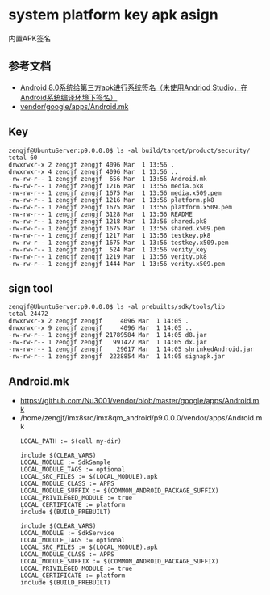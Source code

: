 # system platform key apk asign

内置APK签名

## 参考文档

* [Android 8.0系统给第三方apk进行系统签名（未使用Andriod Studio，在Android系统编译环境下签名）](https://blog.csdn.net/sinat_24946363/article/details/79934086)
* [vendor/google/apps/Android.mk](https://github.com/Nu3001/vendor/blob/master/google/apps/Android.mk)


## Key

```
zengjf@UbuntuServer:p9.0.0.0$ ls -al build/target/product/security/
total 60
drwxrwxr-x 2 zengjf zengjf 4096 Mar  1 13:56 .
drwxrwxr-x 4 zengjf zengjf 4096 Mar  1 13:56 ..
-rw-rw-r-- 1 zengjf zengjf  656 Mar  1 13:56 Android.mk
-rw-rw-r-- 1 zengjf zengjf 1216 Mar  1 13:56 media.pk8
-rw-rw-r-- 1 zengjf zengjf 1675 Mar  1 13:56 media.x509.pem
-rw-rw-r-- 1 zengjf zengjf 1216 Mar  1 13:56 platform.pk8
-rw-rw-r-- 1 zengjf zengjf 1675 Mar  1 13:56 platform.x509.pem
-rw-rw-r-- 1 zengjf zengjf 3128 Mar  1 13:56 README
-rw-rw-r-- 1 zengjf zengjf 1218 Mar  1 13:56 shared.pk8
-rw-rw-r-- 1 zengjf zengjf 1675 Mar  1 13:56 shared.x509.pem
-rw-rw-r-- 1 zengjf zengjf 1217 Mar  1 13:56 testkey.pk8
-rw-rw-r-- 1 zengjf zengjf 1675 Mar  1 13:56 testkey.x509.pem
-rw-rw-r-- 1 zengjf zengjf  524 Mar  1 13:56 verity_key
-rw-rw-r-- 1 zengjf zengjf 1219 Mar  1 13:56 verity.pk8
-rw-rw-r-- 1 zengjf zengjf 1444 Mar  1 13:56 verity.x509.pem
```

## sign tool

```
zengjf@UbuntuServer:p9.0.0.0$ ls -al prebuilts/sdk/tools/lib
total 24472
drwxrwxr-x 2 zengjf zengjf     4096 Mar  1 14:05 .
drwxrwxr-x 9 zengjf zengjf     4096 Mar  1 14:05 ..
-rw-rw-r-- 1 zengjf zengjf 21789584 Mar  1 14:05 d8.jar
-rw-rw-r-- 1 zengjf zengjf   991427 Mar  1 14:05 dx.jar
-rw-rw-r-- 1 zengjf zengjf    29617 Mar  1 14:05 shrinkedAndroid.jar
-rw-rw-r-- 1 zengjf zengjf  2228854 Mar  1 14:05 signapk.jar
```

## Android.mk

* https://github.com/Nu3001/vendor/blob/master/google/apps/Android.mk
* /home/zengjf/imx8src/imx8qm_android/p9.0.0.0/vendor/apps/Android.mk
  ```
  LOCAL_PATH := $(call my-dir)
  
  include $(CLEAR_VARS)
  LOCAL_MODULE := SdkSample
  LOCAL_MODULE_TAGS := optional
  LOCAL_SRC_FILES := $(LOCAL_MODULE).apk
  LOCAL_MODULE_CLASS := APPS
  LOCAL_MODULE_SUFFIX := $(COMMON_ANDROID_PACKAGE_SUFFIX)
  LOCAL_PRIVILEGED_MODULE := true
  LOCAL_CERTIFICATE := platform
  include $(BUILD_PREBUILT)
  
  include $(CLEAR_VARS)
  LOCAL_MODULE := SdkService
  LOCAL_MODULE_TAGS := optional
  LOCAL_SRC_FILES := $(LOCAL_MODULE).apk
  LOCAL_MODULE_CLASS := APPS
  LOCAL_MODULE_SUFFIX := $(COMMON_ANDROID_PACKAGE_SUFFIX)
  LOCAL_PRIVILEGED_MODULE := true
  LOCAL_CERTIFICATE := platform
  include $(BUILD_PREBUILT)
  ```